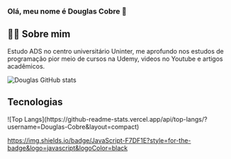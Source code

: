 ### Olá, meu nome é Douglas Cobre 👋
## 👨‍💻 Sobre mim
  Estudo ADS no centro universitário Uninter, me aprofundo nos estudos de programação pior meio de cursos na Udemy, videos no Youtube e artigos acadêmicos.

  ![Douglas GitHub stats](https://github-readme-stats.vercel.app/api?username=Douglas-Cobre&show_icons=true&theme=dracula)

## Tecnologias

<div style="display:align-block">
  <img align="center src="https://img.shields.io/badge/JavaScript-F7DF1E?style=for-the-badge&logo=javascript&logoColor=black"> 
</div>
![Top Langs](https://github-readme-stats.vercel.app/api/top-langs/?username=Douglas-Cobre&layout=compact)

https://img.shields.io/badge/JavaScript-F7DF1E?style=for-the-badge&logo=javascript&logoColor=black
<!--
**Douglas-Cobre/Douglas-Cobre** is a ✨ _special_ ✨ repository because its `README.md` (this file) appears on your GitHub profile.

Here are some ideas to get you started:

- 🔭 I’m currently working on ...
- 🌱 I’m currently learning ...
- 👯 I’m looking to collaborate on ...
- 🤔 I’m looking for help with ...
- 💬 Ask me about ...
- 📫 How to reach me: ...
- 😄 Pronouns: ...
- ⚡ Fun fact: ...
-->
